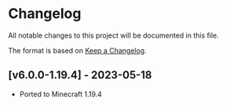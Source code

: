 # Changelog
All notable changes to this project will be documented in this file.

The format is based on [Keep a Changelog].

## [v6.0.0-1.19.4] - 2023-05-18
- Ported to Minecraft 1.19.4

[Keep a Changelog]: https://keepachangelog.com/en/1.0.0/
